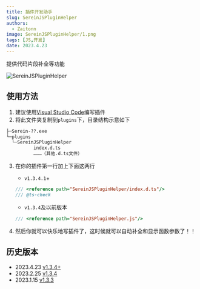 ```yaml
---
title: 插件开发助手
slug: SereinJSPluginHelper
authors: 
  - Zaitonn
image: SereinJSPluginHelper/1.png
tags: [JS,开发]
date: 2023.4.23
---
```


提供代码片段补全等功能

<!--truncate-->

![SereinJSPluginHelper](/img/SereinJSPluginHelper/1.png)

## 使用方法

1. 建议使用[Visual Studio Code](https://code.visualstudio.com/)编写插件
2. 将此文件夹复制到`plugins`下，目录结构示意如下

  ```txt
  ├─Serein-??.exe
  └─plugins
    └─SereinJSPluginHelper
            index.d.ts
            ………（其他.d.ts文件）
  ```

3. 在你的插件第一行加上下面这两行
     - `v1.3.4.1`+

      ```js
      /// <reference path="SereinJSPluginHelper/index.d.ts"/>
      /// @ts-check
      ```
     - `v1.3.4`及以前版本
      ```js
      /// <reference path="SereinJSPluginHelper.js"/>
      ```

4. 然后你就可以快乐地写插件了，这时候就可以自动补全和显示函数参数了！！

## 历史版本

- 2023.4.23 [v1.3.4+](https://github.com/Zaitonn/Serein-Docs/releases/tag/SereinJSPluginHelper)
- 2023.2.25 [v1.3.4](https://download.serein.cc/https://raw.githubusercontent.com/Zaitonn/Serein-Docs/5bf23e0c3666087a1faca1ada4064781b9d50c20/JS/SereinJSPluginHelper/v1.3.4/SereinJSPluginHelper.js)
- 2023.1.15 [v1.3.3](https://download.serein.cc/https://raw.githubusercontent.com/Zaitonn/Serein-Docs/5bf23e0c3666087a1faca1ada4064781b9d50c20/JS/SereinJSPluginHelper/v1.3.3/SereinJSPluginHelper.js)
